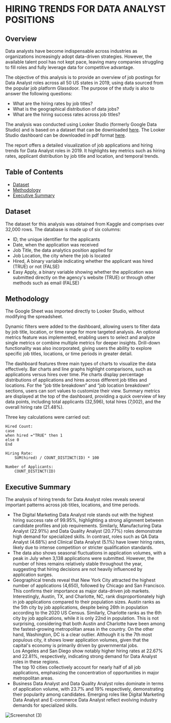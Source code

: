 # HIRING TRENDS FOR DATA ANALYST POSITIONS

## Overview

Data analysts have become indispensable across industries as organizations increasingly adopt data-driven strategies. However, the available talent pool has not kept pace, leaving many companies struggling to fill roles and fully leverage data for competitive advantage.

The objective of this analysis is to provide an overview of job postings for Data Analyst roles across all 50 US states in 2019, using data sourced from the popular job platform Glassdoor.
The purpose of the study is also to answer the following questions:
+ What are the hiring rates by job titles?
+ What is the geographical distribution of data jobs?
+ What are the hiring success rates across job titles?

The analysis was conducted using Looker Studio (formerly Google Data Studio) and is based on a dataset that can be downloaded [here](2019_data_analyst_job.csv).
The Looker Studio dashboard can be downloaded in pdf format [here](Hiring_trends_for_data_analyst_positions_Dashboard.pdf).

The report offers a detailed visualization of job applications and hiring trends for Data Analyst roles in 2019. It highlights key metrics such as hiring rates, applicant distribution by job title and location, and temporal trends. 



## **Table of Contents** <br>
- [Dataset](#dataset) <br>
- [Methodology](#methodology)
- [Executive Summary](#executive-summary)



## Dataset


The dataset for this analysis was obtained from Kaggle and comprises over 32,000 rows.
The database is made up of six columns:

+ ID, the unique identifier for the applicants	<br>
+ Date, when the application was received <br>
+ Job Title, the data analytics position applied for <br>	
+ Job Location, the city where the job is located <br>	
+ Hired, A binary variable indicating whether the applicant was hired (TRUE) or not (FALSE) <br>
+ Easy Apply, a binary variable showing whether the application was submitted directly on the agency's website (TRUE) or through other methods such as email (FALSE) <br>




## Methodology

The Google Sheet was imported directly to Looker Studio, without modifying the spreadsheet.

Dynamic filters were added to the dashboard, allowing users to filter data by job title, location, or time range for more targeted analysis. An optional metrics feature was implemented, enabling users to select and analyze single metrics or combine multiple metrics for deeper insights. Drill-down functionality was also incorporated, giving users the ability to explore specific job titles, locations, or time periods in greater detail.

The dashboard features three main types of charts to visualize the data effectively.
Bar charts and line graphs highlight comparisons, such as applications versus hires over time. Pie charts display percentage distributions of applications and hires across different job titles and locations. For the “job title breakdown” and “job location breakdown” sections, users can sort values to customize their view. Summary metrics are displayed at the top of the dashboard, providing a quick overview of key data points, including total applicants (32,596), total hires (7,002), and the overall hiring rate (21.48%).

Three key calculations were carried out:
```
Hired Count:
case
when hired ="TRUE" then 1
else 0
End
```

```
Hiring Rate:
	SUM(hired) / COUNT_DISTINCT(ID) * 100
```

```
Number of Applicants:
	COUNT_DISTINCT(ID)
```


## Executive Summary

The analysis of hiring trends for Data Analyst roles reveals several important patterns across job titles, locations, and time periods. 

+ The Digital Marketing Data Analyst role stands out with the highest hiring success rate of 99.95%, highlighting a strong alignment between candidate profiles and job requirements. Similarly, Manufacturing Data Analyst (22.91%) and Data Quality Analyst (20.77%) roles demonstrate high demand for specialized skills. In contrast, roles such as QA Data Analyst (4.68%) and Clinical Data Analyst (5.1%) have lower hiring rates, likely due to intense competition or stricter qualification standards.
+ The data also shows seasonal fluctuations in application volumes, with a peak in July when 3,138 applications were submitted. However, the number of hires remains relatively stable throughout the year, suggesting that hiring decisions are not heavily influenced by application surges.
+ Geographical trends reveal that New York City attracted the highest number of applications (4,650), followed by Chicago and San Francisco. This confirms their importance as major data-driven job markets. <br>
Interestingly, Austin, TX, and Charlotte, NC, rank disproportionately high in job applications compared to their population sizes. Austin ranks as the 5th city by job applications, despite being 26th in population according to the 2020 US Census. Similarly, Charlotte ranks as the 6th city by job applications, while it is only 22nd in population. This is not surprising, considering that both Austin and Charlotte have been among the fastest-growing metropolitan areas in the country. On the other hand, Washington, DC is a clear outlier. Although it is the 7th most populous city, it shows lower application volumes, given that the capital's economy is primarily driven by governmental jobs. <br>
Los Angeles and San Diego show notably higher hiring rates at 22.67% and 22.81%, respectively, indicating strong demand for Data Analyst roles in these regions. <br>
The top 10 cities collectively account for nearly half of all job applications, emphasizing the concentration of opportunities in major metropolitan areas. 
+ Business Data Analyst and Data Quality Analyst roles dominate in terms of application volume, with 23.7% and 19% respectively, demonstrating their popularity among candidates. Emerging roles like Digital Marketing Data Analyst and E-commerce Data Analyst reflect evolving industry demands for specialized skills.

![Screenshot (3)](https://github.com/user-attachments/assets/fe15d863-eb11-4d4d-81d3-853392b55295)


